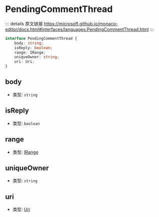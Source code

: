 # PendingCommentThread

<backTop />
        
::: details 原文链接
https://microsoft.github.io/monaco-editor/docs.html#interfaces/languages.PendingCommentThread.html
:::

```ts
interface PendingCommentThread {
    body: string;
    isReply: boolean;
    range: IRange;
    uniqueOwner: string;
    uri: Uri;
}
```

## body
- 类型: `string`
## isReply
- 类型: `boolean`
## range
- 类型: [IRange](/api/IRange.md)
## uniqueOwner
- 类型: `string`
## uri
- 类型: [Uri](/api/Uri.md)